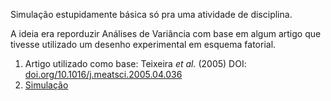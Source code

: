 Simulação estupidamente básica só pra uma atividade de disciplina. 

A ideia era reporduzir Análises de Variância com base em algum artigo que tivesse utilizado um desenho experimental em esquema fatorial. 

1. Artigo utilizado como base: Teixeira *et al.* (2005) DOI: [doi.org/10.1016/j.meatsci.2005.04.036](https://doi.org/10.1016/j.meatsci.2005.04.036)
2. [Simulação](http://htmlpreview.github.io/?https://github.com/paulobarros/simulacaocordeiro/blob/master/AtividadeEA.html)